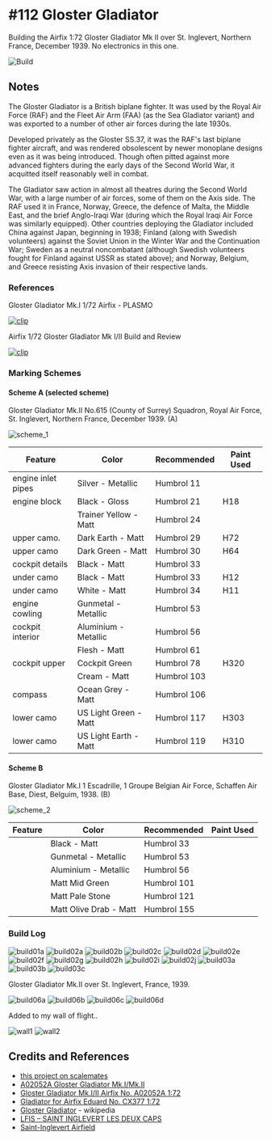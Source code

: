 # #112 Gloster Gladiator

Building the Airfix 1:72 Gloster Gladiator Mk II over St. Inglevert, Northern France, December 1939.
No electronics in this one.

![Build](./assets/Gladiator_build.jpg?raw=true)

## Notes

The Gloster Gladiator is a British biplane fighter. It was used by the Royal Air Force (RAF) and the Fleet Air Arm (FAA) (as the Sea Gladiator variant) and was exported to a number of other air forces during the late 1930s.

Developed privately as the Gloster SS.37, it was the RAF's last biplane fighter aircraft, and was rendered obsolescent by newer monoplane designs even as it was being introduced. Though often pitted against more advanced fighters during the early days of the Second World War, it acquitted itself reasonably well in combat.

The Gladiator saw action in almost all theatres during the Second World War, with a large number of air forces, some of them on the Axis side. The RAF used it in France, Norway, Greece, the defence of Malta, the Middle East, and the brief Anglo-Iraqi War (during which the Royal Iraqi Air Force was similarly equipped). Other countries deploying the Gladiator included China against Japan, beginning in 1938; Finland (along with Swedish volunteers) against the Soviet Union in the Winter War and the Continuation War; Sweden as a neutral noncombatant (although Swedish volunteers fought for Finland against USSR as stated above); and Norway, Belgium, and Greece resisting Axis invasion of their respective lands.

### References

Gloster Gladiator Mk.I 1/72 Airfix - PLASMO

[![clip](https://img.youtube.com/vi/xeGEd3LXDgo/0.jpg)](https://www.youtube.com/watch?v=xeGEd3LXDgo)

Airfix 1/72 Gloster Gladiator Mk I/II Build and Review

[![clip](https://img.youtube.com/vi/maL7FmJgWTA/0.jpg)](https://www.youtube.com/watch?v=maL7FmJgWTA)

### Marking Schemes

#### Scheme A (selected scheme)

Gloster Gladiator Mk.II No.615 (County of Surrey) Squadron, Royal Air Force, St. Inglevert, Northern France, December 1939. (A)

![scheme_1](./assets/scheme_1.jpg)

| Feature               | Color                  | Recommended | Paint Used |
|-----------------------|------------------------|-------------|------------|
| engine inlet pipes    | Silver - Metallic      | Humbrol 11  | |
| engine block          | Black - Gloss          | Humbrol 21  | H18 |
|                       | Trainer Yellow - Matt  | Humbrol 24  | |
| upper camo.           | Dark Earth - Matt      | Humbrol 29  | H72 |
| upper camo            | Dark Green - Matt      | Humbrol 30  | H64 |
| cockpit details       | Black - Matt           | Humbrol 33  | |
| under camo            | Black - Matt           | Humbrol 33  | H12 |
| under camo            | White - Matt           | Humbrol 34  | H11 |
| engine cowling        | Gunmetal - Metallic    | Humbrol 53  | |
| cockpit interior      | Aluminium - Metallic   | Humbrol 56  | |
|                       | Flesh - Matt           | Humbrol 61  | |
| cockpit upper         | Cockpit Green          | Humbrol 78  | H320 |
|                       | Cream - Matt           | Humbrol 103 | |
| compass               | Ocean Grey - Matt      | Humbrol 106 | |
| lower camo            | US Light Green - Matt  | Humbrol 117 | H303 |
| lower camo            | US Light Earth - Matt  | Humbrol 119 | H310 |

#### Scheme B

Gloster Gladiator Mk.I 1 Escadrille, 1 Groupe Belgian Air Force, Schaffen Air Base, Diest, Belguim, 1938. (B)

![scheme_2](./assets/scheme_2.jpg)

| Feature               | Color                  | Recommended | Paint Used |
|-----------------------|------------------------|-------------|------------|
|                       | Black - Matt           | Humbrol 33  | |
|                       | Gunmetal - Metallic    | Humbrol 53  | |
|                       | Aluminium - Metallic   | Humbrol 56  | |
|                       | Matt Mid Green         | Humbrol 101 | |
|                       | Matt Pale Stone        | Humbrol 121 | |
|                       | Matt Olive Drab - Matt | Humbrol 155 | |

### Build Log

![build01a](./assets/build01a.jpg?raw=true)
![build02a](./assets/build02a.jpg?raw=true)
![build02b](./assets/build02b.jpg?raw=true)
![build02c](./assets/build02c.jpg?raw=true)
![build02d](./assets/build02d.jpg?raw=true)
![build02e](./assets/build02e.jpg?raw=true)
![build02f](./assets/build02f.jpg?raw=true)
![build02g](./assets/build02g.jpg?raw=true)
![build02h](./assets/build02h.jpg?raw=true)
![build02i](./assets/build02i.jpg?raw=true)
![build02j](./assets/build02j.jpg?raw=true)
![build03a](./assets/build03a.jpg?raw=true)
![build03b](./assets/build03b.jpg?raw=true)
![build03c](./assets/build03c.jpg?raw=true)

Gloster Gladiator Mk.II over St. Inglevert, France, 1939.

![build06a](./assets/build06a.jpg?raw=true)
![build06b](./assets/build06b.jpg?raw=true)
![build06c](./assets/build06c.jpg?raw=true)
![build06d](./assets/build06d.jpg?raw=true)

Added to my wall of flight..

![wall1](./assets/wall1.jpg?raw=true)
![wall2](./assets/wall2.jpg?raw=true)

## Credits and References

* [this project on scalemates](https://www.scalemates.com/profiles/mate.php?id=74137&p=projects&project=135764)
* [A02052A Gloster Gladiator Mk.I/Mk.II](https://uk.airfix.com/products/gloster-gladiator-mkimkii-a02052a)
* [Gloster Gladiator Mk.I/II Airfix No. A02052A 1:72](https://www.scalemates.com/kits/airfix-a02052a-gloster-gladiator-mki-ii--1189956)
* [Gladiator for Airfix Eduard No. CX377 1:72](https://www.scalemates.com/kits/eduard-cx377-gladiator--233515)
* [Gloster Gladiator](https://en.wikipedia.org/wiki/Gloster_Gladiator) - wikipedia
* [LFIS – SAINT INGLEVERT LES DEUX CAPS](https://vfr-pilote.fr/aerodrome/lfis/)
* [Saint-Inglevert Airfield](https://maps.app.goo.gl/7Z7XQM4Q8Agubeet9)
